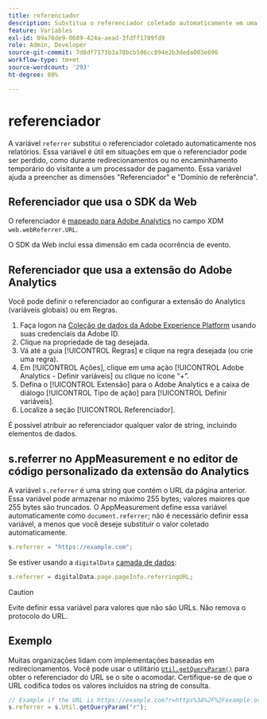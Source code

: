 ```yaml
---
title: referenciador
description: Substitua o referenciador coletado automaticamente em uma ocorrência.
feature: Variables
exl-id: 09a76de9-0689-424a-aead-3fdff1709fd9
role: Admin, Developer
source-git-commit: 7d8df7173b3a78bcb506cc894e2b3deda003e696
workflow-type: tm+mt
source-wordcount: '293'
ht-degree: 80%

---
```


# referenciador

A variável `referrer` substitui o referenciador coletado automaticamente nos relatórios. Essa variável é útil em situações em que o referenciador pode ser perdido, como durante redirecionamentos ou no encaminhamento temporário do visitante a um processador de pagamento. Essa variável ajuda a preencher as dimensões &quot;Referenciador&quot; e &quot;Domínio de referência&quot;.

## Referenciador que usa o SDK da Web

O referenciador é [mapeado para Adobe Analytics](https://experienceleague.adobe.com/docs/analytics/implementation/aep-edge/variable-mapping.html?lang=pt-BR) no campo XDM `web.webReferrer.URL`.

O SDK da Web inclui essa dimensão em cada ocorrência de evento.

## Referenciador que usa a extensão do Adobe Analytics

Você pode definir o referenciador ao configurar a extensão do Analytics (variáveis globais) ou em Regras.

1. Faça logon na [Coleção de dados da Adobe Experience Platform](https://experience.adobe.com/data-collection) usando suas credenciais da Adobe ID.
2. Clique na propriedade de tag desejada.
3. Vá até a guia [!UICONTROL Regras] e clique na regra desejada (ou crie uma regra).
4. Em [!UICONTROL Ações], clique em uma ação [!UICONTROL Adobe Analytics - Definir variáveis] ou clique no ícone “+”.
5. Defina o [!UICONTROL Extensão] para o Adobe Analytics e a caixa de diálogo [!UICONTROL Tipo de ação] para [!UICONTROL Definir variáveis].
6. Localize a seção [!UICONTROL Referenciador].

É possível atribuir ao referenciador qualquer valor de string, incluindo elementos de dados.

## s.referrer no AppMeasurement e no editor de código personalizado da extensão do Analytics

A variável `s.referrer` é uma string que contém o URL da página anterior. Essa variável pode armazenar no máximo 255 bytes; valores maiores que 255 bytes são truncados. O AppMeasurement define essa variável automaticamente como `document.referrer`; não é necessário definir essa variável, a menos que você deseje substituir o valor coletado automaticamente.

```js
s.referrer = "https://example.com";
```

Se estiver usando a `digitalData` [camada de dados](../../prepare/data-layer.md):

```js
s.referrer = digitalData.page.pageInfo.referringURL;
```

>[!CAUTION]
>
>Evite definir essa variável para valores que não são URLs. Não remova o protocolo do URL.

## Exemplo

Muitas organizações lidam com implementações baseadas em redirecionamentos. Você pode usar o utilitário [`Util.getQueryParam()`](../functions/util-getqueryparam.md) para obter o referenciador do URL se o site o acomodar. Certifique-se de que o URL codifica todos os valores incluídos na string de consulta.

```js
// Example if the URL is https://example.com?r=https%3A%2F%2Fexample.org
s.referrer = s.Util.getQueryParam("r");
```

